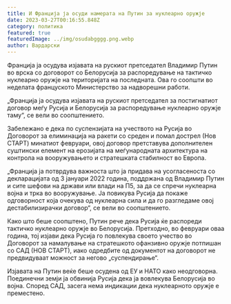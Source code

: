 ```yaml
---
title: И Франција ја осуди намерата на Путин за нуклеарно оружје
date: 2023-03-27T00:16:55.848Z
category: политика
featured: true
featuredImage: ../img/osudabgggg.png.webp
author: Вардарски
---
```


Франција ја осудува изјавата на рускиот претседател Владимир Путин во врска со договорот со Белорусија за распоредување на тактичко нуклеарно оружје на територијата на последната. Ова го соопшти во неделата француското Министерство за надворешни работи.

„Франција ја осудува изјавата на рускиот претседател за постигнатиот договор меѓу Русија и Белорусија за распоредување нуклеарно оружје таму“, се вели во соопштението.

Забележано е дека по суспензијата на учеството на Русија во Договорот за елиминација на ракети со среден и помал дострел (Нов СТАРТ) минатиот февруари, овој договор претставува дополнителен
суштински елемент на ерозијата на меѓународната архитектура на контрола на вооружувањето и стратешката стабилност во Европа.

„Франција ја потврдува важноста што ја придава на усогласеноста со декларацијата од 3 јануари 2022 година, поддржана од Владимир Путин и сите шефови на држави или влади на П5, за да се спречи нуклеарна војна и трка во вооружување. Ја повикува Русија да покаже одговорност која очекува од нуклеарна сила и да го разгледаме овој дестабилизирачки договор“, се вели во соопштението.

Како што беше соопштено, Путин рече дека Русија ќе распореди тактичко нуклеарно оружје во Белорусија. Претходно, во февруари оваа година, тој изјави дека Русија го повлекува своето учество во Договорот за намалување на стратешкото офанзивно оружје потпишан со САД (НОВ СТАРТ), иако одредбите од документот на договорот не предвидуваат можност за негово „суспендирање“.

Изјавата на Путин веќе беше осудена од ЕУ и НАТО како неодговорна. Поединечни земји ја обвинија Русија дека ја вовлекува Белорусија во војна. Според САД, засега нема индикации дека нуклеарното оружје е преместено.
